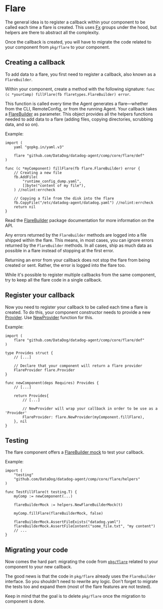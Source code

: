 # Flare

The general idea is to register a callback within your component to be called each time a flare is created. This uses
[Fx](../fx.md) groups under the hood, but helpers are there to abstract all the complexity.

Once the callback is created, you will have to migrate the code related to your component from `pkg/flare` to your
component.

## Creating a callback

To add data to a flare, you first need to register a callback, also known as a `FlareBuilder`.

Within your component, create a method with the following signature: `func (c *yourComp) fillFlare(fb flaretypes.FlareBuilder) error`.

This function is called every time the Agent generates a flare—whether from the CLI, RemoteConfig, or from the running
Agent. Your callback takes a
[FlareBuilder](https://pkg.go.dev/github.com/DataDog/datadog-agent/comp/core/flare/types#FlareBuilder) as parameter.
This object provides all the helpers functions needed to add data to a flare (adding files, copying
directories, scrubbing data, and so on).

Example:

```golang
import (
	yaml "gopkg.in/yaml.v3"

	flare "github.com/DataDog/datadog-agent/comp/core/flare/def"
)

func (c *myComponent) fillFlare(fb flare.FlareBuilder) error {
	// Creating a new file
	fb.AddFile( 
		"runtime_config_dump.yaml",
		[]byte("content of my file"),
	) //nolint:errcheck	

	// Copying a file from the disk into the flare
	fb.CopyFile("/etc/datadog-agent/datadog.yaml") //nolint:errcheck
	return nil
}
```

Read the [FlareBuilder](https://pkg.go.dev/github.com/DataDog/datadog-agent/comp/core/flare/types#FlareBuilder) package documentation for more information on the API.

Any errors returned by the `FlareBuilder` methods are logged into a file shipped within the flare. This means, in
most cases, you can ignore errors returned by the `FlareBuilder` methods. In all cases, ship as much data as possible in a flare instead of stopping at the first error.

Returning an error from your callback does not stop the flare from being created or sent. Rather, the error is logged into the
flare too.

While it's possible to register multiple callbacks from the same component, try to keep all the flare code in a single callback.

## Register your callback

Now you need to register your callback to be called each time a flare is created. To do this, your component constructor
needs to provide a new [Provider](https://pkg.go.dev/github.com/DataDog/datadog-agent/comp/core/flare/types#Provider).
Use [NewProvider](https://pkg.go.dev/github.com/DataDog/datadog-agent/comp/core/flare/types#NewProvider) function for this.

Example:
```golang
import (
	flare "github.com/DataDog/datadog-agent/comp/core/flare/def"
)

type Provides struct {
	// [...]

	// Declare that your component will return a flare provider
	FlareProvider flare.Provider
}

func newComponent(deps Requires) Provides {
	// [...]

	return Provides{
		// [...]

		// NewProvider will wrap your callback in order to be use as a 'Provider'
		FlareProvider: flare.NewProvider(myComponent.fillFlare),
	}, nil
}
```

## Testing

The flare component offers a
[FlareBuilder mock](https://github.com/DataDog/datadog-agent/blob/d0035f997e796204ec4ec07a8bc467c85b9ee6fb/comp/core/flare/helpers/builder_mock.go#L22) to test your callback.


Example:
```golang
import (
	"testing"
	"github.com/DataDog/datadog-agent/comp/core/flare/helpers"
)

func TestFillFlare(t testing.T) {
	myComp := newComponent(...)

	flareBuilderMock := helpers.NewFlareBuilderMock(t)

	myComp.fillFlare(flareBuilderMock, false)
	
	flareBuilderMock.AssertFileExists("datadog.yaml")
	flareBuilderMock.AssertFileContent("some_file.txt", "my content")
	// ...
}
```

## Migrating your code

Now comes the hard part: migrating the code from
[`pkg/flare`](https://pkg.go.dev/github.com/DataDog/datadog-agent/pkg/flare) related to your component to your new
callback.

The good news is that the code in `pkg/flare` already uses the `FlareBuilder` interface. So you shouldn't need to
rewrite any logic. Don't forget to migrate the tests too and expand them (most of the flare features are not tested).

Keep in mind that the goal is to delete `pkg/flare` once the migration to component is done.
